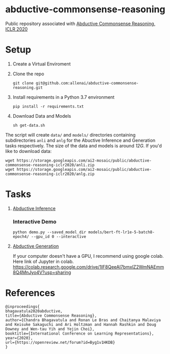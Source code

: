 # abductive-commonsense-reasoning
Public repository associated with [Abductive Commonsense Reasoning, ICLR 2020](https://arxiv.org/abs/1908.05739)


# Setup

1.  Create a Virtual Enviroment

2.  Clone the repo
    ```
    git clone git@github.com:allenai/abductive-commonsense-reasoning.git
    ```
3. Install requirements in a Python 3.7 environment
    ```
   pip install -r requirements.txt
   ```
4. Download Data and Models
    ```
    sh get-data.sh
    ```
   
The script will create `data/` and `models/` directories containing subdirectories `anli` and `anlg` for the Abuctive Inference and Generation tasks respectively. The size of the data and models is around *12G*. If you'd like to download data:

    wget https://storage.googleapis.com/ai2-mosaic/public/abductive-commonsense-reasoning-iclr2020/anli.zip
    wget https://storage.googleapis.com/ai2-mosaic/public/abductive-commonsense-reasoning-iclr2020/anlg.zip
    


# Tasks
1. [Abductive Inference](anli/README.md)
    ### Interactive Demo
    ```
    python demo.py --saved_model_dir models/bert-ft-lr1e-5-batch8-epoch4/ --gpu_id 0 --interactive
    ```

2. [Abductive Generation](anlg/README.md)

    If your computer doesn't have a GPU, I recommend using google colab. Here link of Jupyter in colab.
    https://colab.research.google.com/drive/1IF8QeeAl7bmxlZ2WmNAEmm8Q4MnJyo4V?usp=sharing

# References
```
@inproceedings{
bhagavatula2020abductive,
title={Abductive Commonsense Reasoning},
author={Chandra Bhagavatula and Ronan Le Bras and Chaitanya Malaviya and Keisuke Sakaguchi and Ari Holtzman and Hannah Rashkin and Doug Downey and Wen-tau Yih and Yejin Choi},
booktitle={International Conference on Learning Representations},
year={2020},
url={https://openreview.net/forum?id=Byg1v1HKDB}
}
```
